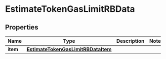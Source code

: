 

# EstimateTokenGasLimitRBData


## Properties

| Name | Type | Description | Notes |
|------------ | ------------- | ------------- | -------------|
|**item** | [**EstimateTokenGasLimitRBDataItem**](EstimateTokenGasLimitRBDataItem.md) |  |  |




